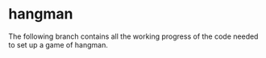 # hangman
The following branch contains all the working progress of the code needed to set up a game of hangman. 

